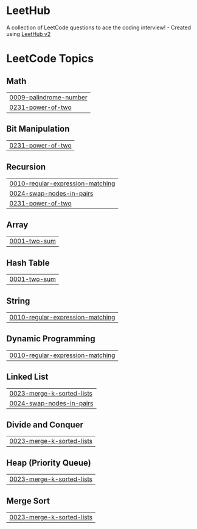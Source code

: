 # LeetHub
A collection of LeetCode questions to ace the coding interview! - Created using [LeetHub v2](https://github.com/arunbhardwaj/LeetHub-2.0)

<!---LeetCode Topics Start-->
# LeetCode Topics
## Math
|  |
| ------- |
| [0009-palindrome-number](https://github.com/kheedogg/LeetHub/tree/master/0009-palindrome-number) |
| [0231-power-of-two](https://github.com/kheedogg/LeetHub/tree/master/0231-power-of-two) |
## Bit Manipulation
|  |
| ------- |
| [0231-power-of-two](https://github.com/kheedogg/LeetHub/tree/master/0231-power-of-two) |
## Recursion
|  |
| ------- |
| [0010-regular-expression-matching](https://github.com/kheedogg/LeetHub/tree/master/0010-regular-expression-matching) |
| [0024-swap-nodes-in-pairs](https://github.com/kheedogg/LeetHub/tree/master/0024-swap-nodes-in-pairs) |
| [0231-power-of-two](https://github.com/kheedogg/LeetHub/tree/master/0231-power-of-two) |
## Array
|  |
| ------- |
| [0001-two-sum](https://github.com/kheedogg/LeetHub/tree/master/0001-two-sum) |
## Hash Table
|  |
| ------- |
| [0001-two-sum](https://github.com/kheedogg/LeetHub/tree/master/0001-two-sum) |
## String
|  |
| ------- |
| [0010-regular-expression-matching](https://github.com/kheedogg/LeetHub/tree/master/0010-regular-expression-matching) |
## Dynamic Programming
|  |
| ------- |
| [0010-regular-expression-matching](https://github.com/kheedogg/LeetHub/tree/master/0010-regular-expression-matching) |
## Linked List
|  |
| ------- |
| [0023-merge-k-sorted-lists](https://github.com/kheedogg/LeetHub/tree/master/0023-merge-k-sorted-lists) |
| [0024-swap-nodes-in-pairs](https://github.com/kheedogg/LeetHub/tree/master/0024-swap-nodes-in-pairs) |
## Divide and Conquer
|  |
| ------- |
| [0023-merge-k-sorted-lists](https://github.com/kheedogg/LeetHub/tree/master/0023-merge-k-sorted-lists) |
## Heap (Priority Queue)
|  |
| ------- |
| [0023-merge-k-sorted-lists](https://github.com/kheedogg/LeetHub/tree/master/0023-merge-k-sorted-lists) |
## Merge Sort
|  |
| ------- |
| [0023-merge-k-sorted-lists](https://github.com/kheedogg/LeetHub/tree/master/0023-merge-k-sorted-lists) |
<!---LeetCode Topics End-->